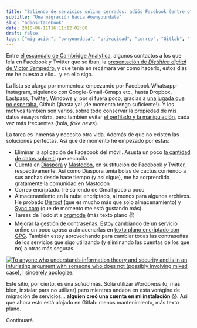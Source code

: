 ```yaml
---
title: "Saliendo de servicios online cerrados: adiós Facebook (entre otros)"
subtitle: "Una migración hacia #ownyourdata"
slug: "adios-facebook"
date: 2018-06-11T16:11:12+02:00
draft: false
tags: ["migración", "ownyourdata", "privacidad", "correo", "Gitlab", "texto plano", "Facebook", "Google", "Gmail", "Twitter", "seguridad", "gpg"]
---
```


Entre [el escándalo de Cambridge Analytica](https://www.eldiario.es/temas/cambridge_analytica/), algunos contactos a los que leía en Facebook y Twitter que se iban, la [presentación de _Dietética digital_ de Víctor  Sampedro](http://kmk.gipuzkoakultura.eus/es/home/agenda-kmk/icalrepeat.detail/2018/05/11/2386/-/presentacion-de-libro-y-debate-qdietetica-digitalq), y que tenía en recámara ver cómo hacerlo, estos días me he puesto a ello... y en ello sigo.

La lista se alarga por momentos: empezando por Facebook-Whatsapp-Instagram, siguiendo con Google-Gmail-Gmaps etc., hasta Dropbox, Lastpass, Twitter, Windows y, por si fuera poco, gracias a [una jugada que no esperaba](https://blog.github.com/2018-06-04-github-microsoft/), Github (¡basta ya! ¡de momento tengo suficiente!). Y los motivos también son varios, sobre todo conservar la propiedad de mis datos `#ownyourdata`, pero también evitar [el perfilado y la manipulación](https://www.theguardian.com/technology/2017/nov/14/social-media-influence-election-countries-armies-of-opinion-shapers-manipulate-democracy-fake-news), cada vez más frecuentes (hola, _fake news_).

La tarea es inmensa y necesito otra vida. Además de que no existen las soluciones perfectas. Así que de momento he empezado por éstas:

- Eliminar la aplicación de Facebook del móvil. Asusta un poco [la cantidad de datos sobre ti](https://www.theguardian.com/commentisfree/2018/mar/28/all-the-data-facebook-google-has-on-you-privacy) que recopila
- Cuenta en [Diaspora](https://joindiaspora.com/people/4d0540a12c17434411001f25) y [Mastodon](http://mastodon.eus/miren), en sustitución de Facebook y Twitter, respectivamente. Así como Diaspora tenía bolas de cactus corriendo a sus anchas desde hace tiempo (y así sigue), me ha sorprendido gratamente la comunidad en Mastodon
- Correo encriptado. Iré saliendo de Gmail poco a poco
- Almacenamiento en la nube encriptado, al menos para algunos archivos. He probado [Disroot](http://www.disroot.org) (que es mucho más que solo almacenamiento) y [Sync.com](https://www.sync.com/?_sync_refer=c0d2335a0) (que de momento me está gustando más)
- Tareas de Todoist a [orgmode](https://orgmode.org/) (más texto plano :v:)
- Mejorar la gestión de contraseñas. Estoy cambiando de un servicio online un poco _opaco_ a almacenarlas en [texto plano encriptado con GPG](https://www.passwordstore.org/). También estoy aprovechando para cambiar todas las contraseñas de los servicios que sigo utilizando (y eliminando las cuentas de los que no) a otras más seguras

[![To anyone who understands information theory and security and is in an infuriating argument with someone who does not (possibly involving mixed case), I sincerely apologize.](https://imgs.xkcd.com/comics/password_strength.png)](https://xkcd.com/936/)

Este sitio, por cierto, es una _salida_ más. Solía utilizar Wordpress (o, más bien, instalar para no utilizar) pero mientras andaba en esta vorágine de migración de servicios... **alguien creó una cuenta en mi instalación**  :scream:. Así que ahora esto está alojado en Gitlab: menos mantenimiento, más texto plano. 

Continuará.